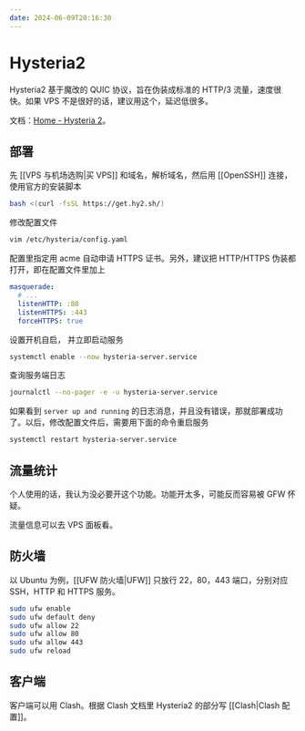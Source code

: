 ```yaml
---
date: 2024-06-09T20:16:30
---
```


# Hysteria2

Hysteria2 基于魔改的 QUIC 协议，旨在伪装成标准的 HTTP/3 流量，速度很快。如果 VPS 不是很好的话，建议用这个，延迟低很多。

文档：[Home - Hysteria 2](https://v2.hysteria.network/zh/)。

## 部署

先 [[VPS 与机场选购|买 VPS]] 和域名，解析域名，然后用 [[OpenSSH]] 连接，使用官方的安装脚本

``` bash
bash <(curl -fsSL https://get.hy2.sh/)
```

修改配置文件

``` bash
vim /etc/hysteria/config.yaml
```

配置里指定用 acme 自动申请 HTTPS 证书。另外，建议把 HTTP/HTTPS 伪装都打开，即在配置文件里加上

``` yaml
masquerade:
  # ...
  listenHTTP: :80 
  listenHTTPS: :443 
  forceHTTPS: true
```

设置开机自启， 并立即启动服务

``` bash
systemctl enable --now hysteria-server.service
```

查询服务端日志

``` bash
journalctl --no-pager -e -u hysteria-server.service
```

如果看到 `server up and running` 的日志消息，并且没有错误，那就部署成功了。以后，修改配置文件后，需要用下面的命令重启服务

``` bash
systemctl restart hysteria-server.service
```

## 流量统计

个人使用的话，我认为没必要开这个功能。功能开太多，可能反而容易被 GFW 怀疑。

流量信息可以去 VPS 面板看。

## 防火墙

以 Ubuntu 为例，[[UFW 防火墙|UFW]] 只放行 22，80，443 端口，分别对应 SSH，HTTP 和 HTTPS 服务。

``` bash
sudo ufw enable
sudo ufw default deny
sudo ufw allow 22
sudo ufw allow 80
sudo ufw allow 443
sudo ufw reload
```

## 客户端

客户端可以用 Clash。根据 Clash 文档里 Hysteria2 的部分写 [[Clash|Clash 配置]]。
